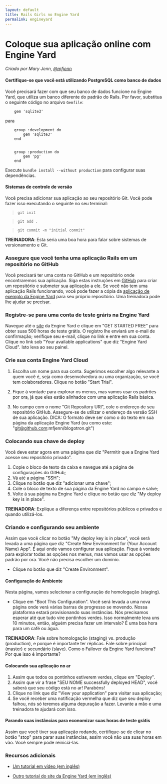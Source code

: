 ```yaml
---
layout: default
title: Rails Girls no Engine Yard
permalink: engineyard
---
```


# Coloque sua aplicação online com Engine Yard

*Criado por Mary Jenn, [@mfjenn](https://twitter.com/mfjenn)*

#### Certifique-se que você está utilizando PostgreSQL como banco de dados

Você precisará fazer com que seu banco de dados funcione no Engine Yard, que
utiliza um banco diferente do padrão do Rails. Por favor, substitua o seguinte
código no arquivo `Gemfile`:


		gem 'sqlite3'


para

		group :development do
			gem 'sqlite3'
		end


		group :production do
			gem 'pg'
		end



Execute `bundle install --without production` para configurar suas
dependências.

#### Sistemas de controle de versão

Você precisa adicionar sua aplicação ao seu repositório Git. Você pode fazer
isso executando o seguinte no seu terminal:


>	`git init`

>	`git add .`

>	`git commit -m "initial commit"`


__TREINADORA__: Esta seria uma boa hora para falar sobre sistemas de versionamento e Git.

### Assegure que você tenha uma aplicação Rails em um repositório no GitHub

Você precisará ter uma conta no GitHub e um repositório onde encontraremos sua
aplicação. Siga estas instruções em [GitHub](https://help.github.com/articles/create-a-repo) para criar um repositório e submeter sua aplicação a ele. Se você não tem uma aplicação Rails funcionando, você pode fazer a cópia da [aplicação de exemplo da Engine Yard](https://github.com/engineyard/todo) para seu próprio repositório. Uma treinadora pode lhe ajudar se precisar.

### Registre-se para uma conta de teste gráris na Engine Yard

Navegue até o [site](https://www.engineyard.com/) da Engine Yard e clique em "GET STARTED FREE" para obter suas 500 horas de teste grátis. O registro lhe enviará um e-mail de confirmação; verifique seu e-mail, clique no link e entre em sua conta. Clique no link sob "Your available applications" que diz "Engine Yard Cloud". Isto leva ao seu painel.

### Crie sua conta Engine Yard Cloud

1. 	Escolha um nome para sua conta. Sugerimos escolher algo relevante a quem você é, seja como desenvolvedora ou uma organização, se você tem colaboradores. Clique no botão "Start Trial".

2. 	Fique à vontade para explorar os menus, mas vamos usar os padrões por ora, já que eles estão alinhados com uma aplicação Rails básica.

3. 	No campo com o nome "Git Repository URI", cole o endereço de seu repositório GitHub. Assegure-se de utilizar o endereço da versão SSH de sua aplicação. DICA: O formato deve ser como o do texto em sua página da aplicação Engine Yard (ou como este: "git@github.com:mfjenn/blogotron.git")


### Colocando sua chave de deploy

Você deve estar agora em uma página que diz "Permitir que a Engine Yard acesse
seu repositório privado".

1.	Copie o bloco de texto da caixa e navegue até a página de configurações do GitHub;
2.	Vá até a página "SSH";
3.	Clique no botão que diz "adicionar uma chave";
4.	Cole o bloco de texto de sua página da Engine Yard no campo e salve;
5.	Volte à sua página na Engine Yard e clique no botão que diz "My deploy key is in place".

__TREINADORA__: Explique a diferença entre repositórios públicos e privados e quando utilizá-los.

### Criando e configurando seu ambiente

Assim que você clicar no botão "My deploy key is in place", você será levada a uma página que diz "Create New Environment for (Your Account Name) App". É aqui onde vamos configurar sua aplicação. Fique à vontade para explorar todas as opções nos menus, mas vamos usar as opções padrão por ora. Você não precisa escolher um domínio.
*	Clique no botão que diz "Create Environment".

#### Configuração de Ambiente

Nesta página, vamos selecionar a configuração de homologação (staging).
*	Clique em "Boot This Configuration". Você será levada a uma nova página onde verá várias barras de progresso se movendo. Nossa plataforma estará provisionando suas instâncias. Nós precisamos esperar até que tudo vire pontinhos verdes. Isso normalmente leva uns 10 minutos, então, alguém precisa fazer um intervalo? É uma boa hora para um café ou água.

__TREINADORA__: Fale sobre homologação (staging) vs. produção (production), e porque é importante ter réplicas. Fale sobre principal (master) e secundário (slave). Como o Failover da Engine Yard funciona? Por que isso é importante?


#### Colocando sua aplicação no ar

1.	Assim que todos os pontinhos estiverem verdes, clique em "Deploy".
2.	Assim que vir a frase "SEU NOME successfully deployed HEAD", você saberá que seu código está no ar! Parabéns!
3.	Clique no link que diz "View your application" para visitar sua aplicação;
4.	Se você receber uma notificação vermelha que diz que seu deploy falhou, nós só teremos alguma depuração a fazer. Levante a mão e uma treinadora te ajudará com isso.


#### Parando suas instâncias para economizar suas horas de teste grátis

Assim que você tiver sua aplicação rodando, certifique-se de clicar no botão "stop" para parar suas instâncias, assim você não usa suas horas em vão. Você sempre pode reiniciá-las.

### Recursos adicionais
*	[Um tutorial em vídeo (em inglês)](https://support.cloud.engineyard.com/entries/21009937-Video-Tutorial-Set-up-an-Account-and-Deploy-an-Application)

*	[Outro tutorial do site da Engine Yard (em inglês)](https://support.cloud.engineyard.com/entries/20996751-Tutorial-How-to-Deploy-the-ToDo-Application-on-a-Trial-Account)



